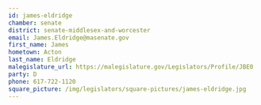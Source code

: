 ```yaml
---
id: james-eldridge
chamber: senate
district: senate-middlesex-and-worcester
email: James.Eldridge@masenate.gov
first_name: James
hometown: Acton
last_name: Eldridge
malegislature_url: https://malegislature.gov/Legislators/Profile/JBE0
party: D
phone: 617-722-1120
square_picture: /img/legislators/square-pictures/james-eldridge.jpg
---
```

